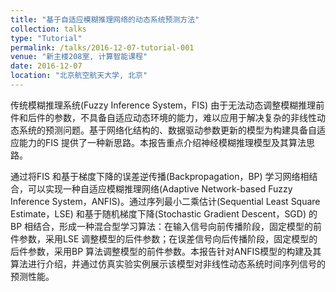 ```yaml
---
title: "基于自适应模糊推理网络的动态系统预测方法"
collection: talks
type: "Tutorial"
permalink: /talks/2016-12-07-tutorial-001
venue: "新主楼208室, 计算智能课程"
date: 2016-12-07
location: "北京航空航天大学, 北京"
---
```


传统模糊推理系统(Fuzzy Inference System，FIS) 由于无法动态调整模糊推理前件和后件的参数，不具备自适应动态环境的能力，难以应用于解决复杂的非线性动态系统的预测问题。基于网络化结构的、数据驱动参数更新的模型为构建具备自适应能力的FIS 提供了一种新思路。本报告重点介绍神经模糊推理模型及其算法思路。

通过将FIS 和基于梯度下降的误差逆传播(Backpropagation，BP) 学习网络相结合，可以实现一种自适应模糊推理网络(Adaptive Network-based Fuzzy Inference System，ANFIS)。通过序列最小二乘估计(Sequential Least Square Estimate，LSE) 和基于随机梯度下降(Stochastic Gradient Descent，SGD) 的BP 相结合，形成一种混合型学习算法：在输入信号向前传播阶段，固定模型的前件参数，采用LSE 调整模型的后件参数；在误差信号向后传播阶段，固定模型的后件参数，采用BP 算法调整模型的前件参数。本报告针对ANFIS模型的构建及其算法进行介绍，并通过仿真实验实例展示该模型对非线性动态系统时间序列信号的预测性能。


